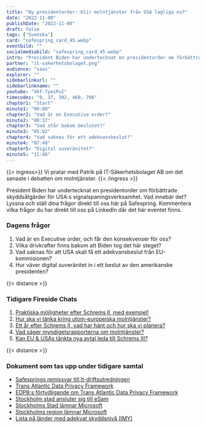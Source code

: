 ```yaml
---
title: "Ny presidentorder: blir molntjänster från USA lagliga nu?"
date: "2022-11-08"
publishDate: "2022-11-08"
draft: false
tags: ["Svenska"]
card: "safespring_card_45.webp"
eventbild: ""
socialmediabild: "safespring_card_45.webp"
intro: "President Biden har undertecknat en presidentorder om förbättrade skyddsåtgärder för USA:s signalspaningsverksamhet. Vad innebär det?"
partner: "it-sakerhetsbolaget.png"
audience: "saas"
explorer: ""
sidebarlinkurl: ""
sidebarlinkname: ""
youtube: "X6f-7yeiPuI"
timecodes: "0, 37, 302, 460, 706"
chapter1: "Start"
minute1: "00:00"
chapter2: "Vad är en Executive order?"
minute2: "00:37"
chapter3: "Vad står bakom beslutet?"
minute3: "05:02"
chapter4: "Vad saknas för ett adekvansbeslut?"
minute4: "07:40"
chapter5: "Digital suveränitet?"
minute5: "11:46"
---
```



{{< ingress>}}
Vi pratar med Patrik på IT-Säkerhetsbolaget AB om det senaste i debatten om molntjänster.
{{< /ingress >}}

President Biden har undertecknat en presidentorder om förbättrade skyddsåtgärder för USA:s signalspaningsverksamhet. Vad innebär det? Lyssna och ställ dina frågor direkt till oss här på Safespring. Kommentera vilka frågor du har direkt till oss på LinkedIn där det här eventet finns.

### Dagens frågor
1. Vad är en Executive order, och får den konsekvenser för oss?
2. Vilka drivkrafter finns bakom att Biden tog det här steget?
3. Vad saknas för att USA skall få ett adekvansbeslut från EU-kommisionen?
4. Hur väver digital suveränitet in i ett beslut av den amerikanske presidenten?

{{< distance >}}

### Tidigare Fireside Chats
1. <a href="/webinar/fireside-chat-it-sakerhetsbolaget/">Praktiska möjligheter efter Schrems II, med exempel!</a><br>
2. <a href="/webinar/second-fireside-chat-it-sakerhetsbolaget/">Hur ska vi tänka kring utom-europeiska molntjänster?</a><br>
3. <a href="/webinar/third-fireside-chat-it-sakerhetsbolaget/">Ett år efter Schrems II, vad har hänt och hur ska vi planera?</a><br>
4. <a href="/webinar/forth-fireside-chat-it-sakerhetsbolaget/">Vad säger myndigets­rapporterna om molntjänster?</a><br>
5. <a href="/webinar/fifth-fireside-chat-it-sakerhetsbolaget/">Kan EU & USAs tänkta nya avtal leda till Schrems III?</a><br>

{{< distance >}}

### Dokument som tas upp under tidigare samtal
- [Safesprings remissvar till It-driftsutredningen](/blogg/remissvar-it-driftsutredningen/)
- [Trans Atlantic Data Privacy Framework](https://next.safespring.com/s/L5ssXCHtGAjKFYs)
- [EDPB:s förtydligande om Trans Atlantic Data Privacy Framework](https://edpb.europa.eu/our-work-tools/our-documents/statements/statement-012022-announcement-agreement-principle-new-trans_en)
- [Stockholm stad ansluter sig till eSam](https://www.esamverka.se/aktuellt/nyheter/nyheter/2022-02-25-stockholms-stad-ansluter-till-arbetet-med-digital-samarbetsplattform.html#)
- [Stockholms Stad lämnar Microsoft](/publications/stockholm-stad_underlag-for-inriktningsbeslut.pdf)
- [Stockholms region lämnar Microsoft](/publications/nulagesbeskrivning-ms-teams-ur-ett-integritetsskyddsperspektiv.pdf)
- [Lista på länder med adekvat skyddsnivå (IMY)](https://www.esamverka.se/aktuellt/nyheter/nyheter/2022-02-25-stockholms-stad-ansluter-till-arbetet-med-digital-samarbetsplattform.html#)
